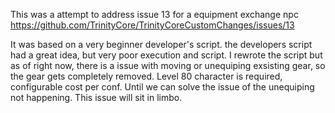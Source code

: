 This was a attempt to address issue 13 for a equipment exchange npc
https://github.com/TrinityCore/TrinityCoreCustomChanges/issues/13

It was based on a very beginner developer's script. the developers script had a great idea, but very poor execution and script.
I rewrote the script but as of right now, there is a issue with moving or unequiping exsisting gear, so the gear gets completely
removed. Level 80 character is required, configurable cost per conf.
Until we can solve the issue of the unequiping not happening. This issue will sit in limbo.